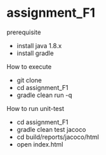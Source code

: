 # assignment_F1
prerequisite
* install java 1.8.x
* install gradle

How to execute
* git clone
* cd assignment_F1
* gradle clean run -q

How to run unit-test
* cd assignment_F1
* gradle clean test jacoco
* cd build/reports/jacoco/html
* open index.html
